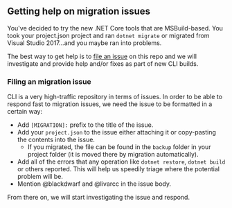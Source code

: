 ## Getting help on migration issues
You've decided to try the new .NET Core tools that are MSBuild-based. You took your project.json project and ran `dotnet migrate` or migrated from Visual Studio 2017...and you maybe ran into problems. 

The best way to get help is to [file an issue](https://github.com/dotnet/cli/issues/new) on this repo and we will investigate and provide help and/or fixes as part of new CLI builds. 

### Filing an migration issue 
CLI is a very high-traffic repository in terms of issues. In order to be able to respond fast to migration issues, we need the issue to be formatted in a certain way:

* Add `[MIGRATION]:` prefix to the title of the issue.
* Add your `project.json` to the issue either attaching it or copy-pasting the contents into the issue.
    * If you migrated, the file can be found in the `backup` folder in your project folder (it is moved there by migration automatically).
* Add all of the errors that any operation like `dotnet restore`, `dotnet build` or others reported. This will help us speedily triage where the potential problem will be. 
* Mention @blackdwarf and @livarcc in the issue body. 

From there on, we will start investigating the issue and respond. 
